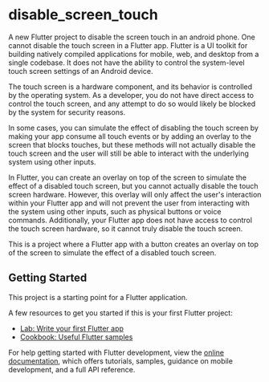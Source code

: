 # disable_screen_touch

A new Flutter project to disable the screen touch in an android phone.
One cannot disable the touch screen in a Flutter app. Flutter is a UI toolkit for building natively compiled applications for mobile, web, and desktop from a single codebase. It does not have the ability to control the system-level touch screen settings of an Android device.

The touch screen is a hardware component, and its behavior is controlled by the operating system. As a developer, you do not have direct access to control the touch screen, and any attempt to do so would likely be blocked by the system for security reasons.

In some cases, you can simulate the effect of disabling the touch screen by making your app consume all touch events or by adding an overlay to the screen that blocks touches, but these methods will not actually disable the touch screen and the user will still be able to interact with the underlying system using other inputs.

In Flutter, you can create an overlay on top of the screen to simulate the effect of a disabled touch screen, but you cannot actually disable the touch screen hardware.
However, this overlay will only affect the user's interaction within your Flutter app and will not prevent the user from interacting with the system using other inputs, such as physical buttons or voice commands. Additionally, your Flutter app does not have access to control the touch screen hardware, so it cannot truly disable the touch screen.

This is a project where a Flutter app with a button creates an overlay on top of the screen to simulate the effect of a disabled touch screen.

## Getting Started

This project is a starting point for a Flutter application.

A few resources to get you started if this is your first Flutter project:

- [Lab: Write your first Flutter app](https://docs.flutter.dev/get-started/codelab)
- [Cookbook: Useful Flutter samples](https://docs.flutter.dev/cookbook)

For help getting started with Flutter development, view the
[online documentation](https://docs.flutter.dev/), which offers tutorials,
samples, guidance on mobile development, and a full API reference.
